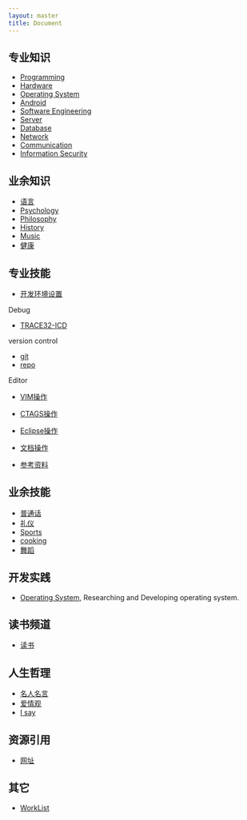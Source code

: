 ```yaml
---
layout: master
title: Document
---
```


## 专业知识

* [Programming](knowledge/professional/programming)
* [Hardware](knowledge/professional/hardware)
* [Operating System](knowledge/professional/os)
* [Android](knowledge/professional/android)
* [Software Engineering](knowledge/professional/softwareengineer)
* [Server](knowledge/professional/server)
* [Database](knowledge/professional/database)
* [Network](knowledge/professional/network)
* [Communication](knowledge/professional/communication)
* [Information Security](knowledge/professional/security)

## 业余知识

* [语言](knowledge/others/language)
* [Psychology](knowledge/others/psychology)
* [Philosophy](knowledge/others/philosophy)
* [History](knowledge/others/history)
* [Music](knowledge/others/music)
* [健康](knowledge/others/health)

## 专业技能

* [开发环境设置](skill/professional/environment)

Debug

* [TRACE32-ICD](skill/professional/TRACE32-ICD.html)

version control

* [git](skill/professional/git.html)
* [repo](skill/professional/repo.html)

Editor

* [VIM操作](skill/professional/vim.html)
* [CTAGS操作](skill/professional/ctags.html)
* [Eclipse操作](skill/professional/eclipse.html)
* [文档操作](skill/professional/document.html)

* [参考资料](skill/professional/reference.html)

## 业余技能

* [普通话](skill/others/mandarin)
* [礼仪](skill/others/etiquette)
* [Sports](skill/others/sports)
* [cooking](skill/others/cooking)
* [舞蹈](skill/others/dance)

## 开发实践

* [Operating System](knowledge/professional/os), Researching and Developing operating system.

## 读书频道

* [读书](reading)

## 人生哲理

* [名人名言](sayings)
* [爱情观](sayings/love.html)
* [I say](sayings/isay.html)

## 资源引用

* [网址](resources/website.html)

## 其它

* [WorkList](others/worklist.html)
